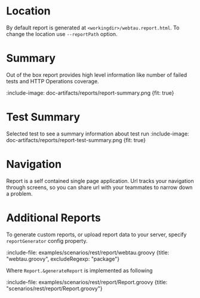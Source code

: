 # Location

By default report is generated at `<workingdir>/webtau.report.html`. To change the location use `--reportPath` option. 

# Summary

Out of the box report provides high level information like number of failed tests and HTTP Operations coverage.

:include-image: doc-artifacts/reports/report-summary.png {fit: true}

# Test Summary

Selected test to see a summary information about test run
:include-image: doc-artifacts/reports/report-test-summary.png {fit: true}

# Navigation

Report is a self contained single page application. 
Url tracks your navigation through screens, so you can share url with your teammates to narrow down a problem.  

# Additional Reports

To generate custom reports, or upload report data to your server, specify `reportGenerator` config property.

:include-file: examples/scenarios/rest/report/webtau.groovy {title: "webtau.groovy", excludeRegexp: "package"}

Where `Report.&generateReport` is implemented as following

:include-file: examples/scenarios/rest/report/Report.groovy {title: "scenarios/rest/report/Report.groovy"}

